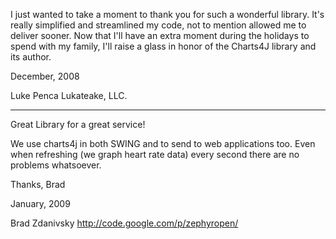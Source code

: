 I just wanted to take a moment to thank you for such a wonderful library.  It's really simplified and streamlined my code, not to mention allowed me to deliver sooner.  Now that I'll have an extra moment during the holidays to spend with my family, I'll raise a glass in honor of the Charts4J library and its author.

December, 2008

Luke Penca
Lukateake, LLC.

---


Great Library for a great service!

We use charts4j in both SWING and to send to web applications too. Even when refreshing (we graph heart rate data) every second there are no problems whatsoever.

Thanks, Brad

January, 2009

Brad Zdanivsky
http://code.google.com/p/zephyropen/